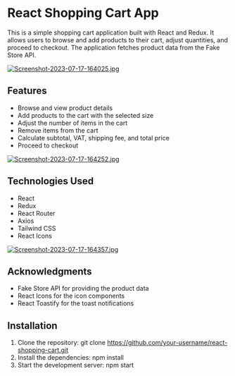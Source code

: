 # React Shopping Cart App

This is a simple shopping cart application built with React and Redux. It allows users to browse and add products to their cart, adjust quantities, and proceed to checkout. The application fetches product data from the Fake Store API.

[![Screenshot-2023-07-17-164025.jpg](https://i.postimg.cc/6QBmn0wr/Screenshot-2023-07-17-164025.jpg)](https://postimg.cc/HrPzCbrn)

## Features
- Browse and view product details
- Add products to the cart with the selected size
- Adjust the number of items in the cart
- Remove items from the cart
- Calculate subtotal, VAT, shipping fee, and total price
- Proceed to checkout

[![Screenshot-2023-07-17-164252.jpg](https://i.postimg.cc/HLG7hZjM/Screenshot-2023-07-17-164252.jpg)](https://postimg.cc/fVKL3vcW)

## Technologies Used
- React
- Redux
- React Router
- Axios
- Tailwind CSS
- React Icons

[![Screenshot-2023-07-17-164357.jpg](https://i.postimg.cc/PJNxxYPh/Screenshot-2023-07-17-164357.jpg)](https://postimg.cc/bSc8VGxF)

## Acknowledgments
- Fake Store API for providing the product data
- React Icons for the icon components
- React Toastify for the toast notifications

## Installation
1. Clone the repository:
   git clone https://github.com/your-username/react-shopping-cart.git
2. Install the dependencies:
   npm install
3. Start the development server:
   npm start

